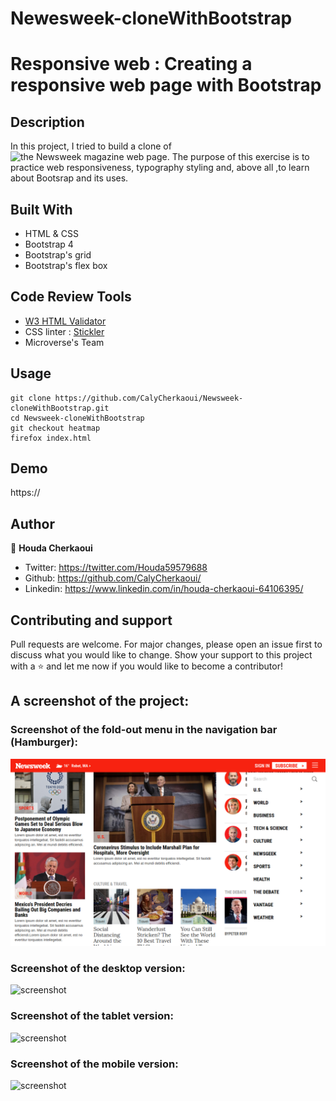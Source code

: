 # Newesweek-cloneWithBootstrap
# Responsive web : Creating a responsive web page with Bootstrap



## Description
In this project, I tried to build a clone of ![the Newsweek magazine web page](https://www.newsweek.com/). The purpose of this exercise is to practice web responsiveness, typography styling and, above all ,to learn about Bootsrap and its uses.


## Built With
- HTML & CSS
- Bootstrap 4
- Bootstrap's grid
- Bootstrap's flex box

## Code Review Tools
- [W3 HTML Validator](https://validator.w3.org/)
- CSS linter : [Stickler](https://stickler-ci.com/)
- Microverse's Team


## Usage
```Git
git clone https://github.com/CalyCherkaoui/Newsweek-cloneWithBootstrap.git
cd Newsweek-cloneWithBootstrap
git checkout heatmap
firefox index.html
```


## Demo
https://


## Author

👩 **Houda Cherkaoui**
- Twitter: https://twitter.com/Houda59579688
- Github: https://github.com/CalyCherkaoui/
- Linkedin: https://www.linkedin.com/in/houda-cherkaoui-64106395/


## Contributing and support
Pull requests are welcome. For major changes, please open an issue first to discuss what you would like to change.
Show your support to this project with a ⭐️ and let me now if you would like to become a contributor!


## A screenshot of the project:

### Screenshot of the fold-out menu in the navigation bar (Hamburger):

![screenshot](images/Screenshot-navbar.png)

### Screenshot of the desktop version:

![screenshot](images/Screenshot-desktop.png)

### Screenshot of the tablet version:

![screenshot](images/Screenshot-tablet.png)

### Screenshot of the mobile version:

![screenshot](images/Screenshot-mobile.png)